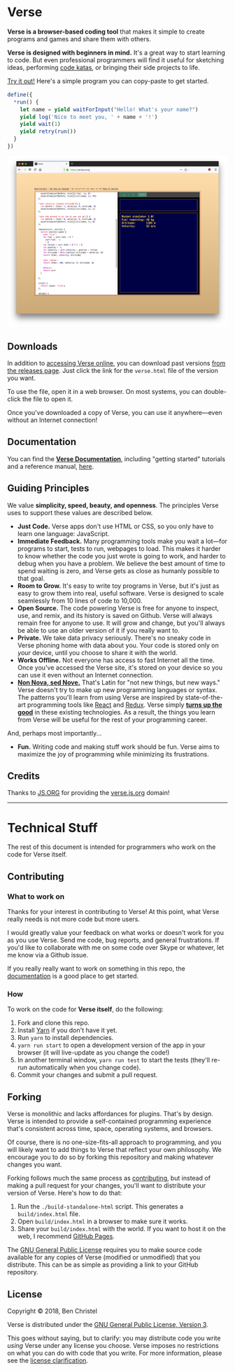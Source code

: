# Verse

**Verse is a browser-based coding tool** that makes it
simple to create programs and games and share them with
others.

**Verse is designed with beginners in mind.**
It's a great way to start learning to code. But even
professional programmers will find it useful for sketching
ideas, performing [code katas](http://codekata.com/), or
bringing their side projects to life.

[Try it out!](https://verse.js.org)
Here's a simple program you can copy-paste to get started.

```javascript
define({
  *run() {
    let name = yield waitForInput("Hello! What's your name?")
    yield log('Nice to meet you, ' + name + '!')
    yield wait(1)
    yield retry(run())
  }
})
```

![A screenshot of Verse running a simple program](docs/screenshot.png)

## Downloads

In addition to [accessing Verse online](https://verse.js.org),
you can download past versions
[from the releases page](https://github.com/benchristel/verse/releases).
Just click the link for the `verse.html` file of the version
you want.

To use the file, open it in a web browser. On
most systems, you can double-click the file to open it.

Once you've downloaded a copy of Verse, you can use it
anywhere—even without an Internet connection!

## Documentation

You can find the
[**Verse Documentation**](https://benchristel.github.io/verse/docs/),
including "getting started" tutorials and a reference manual, [here](https://benchristel.github.io/verse/docs/).

## Guiding Principles

We value **simplicity, speed, beauty, and openness**.
The principles Verse uses to support these values are
described below.

- **Just Code.** Verse apps don't use HTML or CSS,
  so you only have to learn one language: JavaScript.
- **Immediate Feedback.** Many programming tools make you
  wait a lot—for programs to start, tests to run, webpages
  to load. This makes it harder to know whether the code you
  just wrote is going to work, and harder to debug when you
  have a problem. We believe the best amount of time to
  spend waiting is zero, and Verse gets as close as humanly
  possible to that goal.
- **Room to Grow.** It's easy to write toy programs in
  Verse, but it's just as easy to grow them into real,
  useful software. Verse is designed to scale seamlessly
  from 10 lines of code to 10,000.
- **Open Source.** The code powering Verse is free for
  anyone to inspect, use, and remix, and its history is
  saved on Github. Verse will always remain free for anyone
  to use. It will grow and change, but you'll always be able
  to use an older version of it if you really want to.
- **Private.** We take data privacy seriously.
  There's no sneaky code in Verse phoning home with data
  about you. Your code is stored only on *your*
  device, until you choose to share it with the world.
- **Works Offline.** Not everyone has access to fast
  Internet all the time. Once you've accessed the Verse site,
  it's stored on your device so you can use it even without
  an Internet connection.
- [**Non Nova, sed Nove.**](https://www.thebooksmugglers.com/2015/07/decoding-the-newbery-the-twenty-one-balloons-by-william-pene-du-bois.html)
  That's Latin for "not new things, but new ways." Verse
  doesn't try to make up new programming languages or
  syntax. The patterns you'll learn from using Verse are
  inspired by state-of-the-art programming tools like
  [React](https://reactjs.org/) and
  [Redux](https://redux.js.org/). Verse simply [**turns up
  the good**](http://developeronfire.com/podcast/episode-054-woody-zuill-turn-up-the-good)
  in these existing technologies. As a result, the things
  you learn from Verse will be useful for the rest of your
  programming career.

And, perhaps most importantly...

- **Fun.** Writing code and making stuff work should be fun.
  Verse aims to maximize the joy of programming while
  minimizing its frustrations.

## Credits

Thanks to [JS.ORG](https://js.org) for providing the [verse.js.org](https://verse.js.org) domain!

---

# Technical Stuff

The rest of this document is intended for programmers who
work on the code for Verse itself.

## Contributing

### What to work on

Thanks for your interest in contributing to Verse! At this point,
what Verse really needs is not more code but more users.

I would greatly value your feedback on what works or doesn't
work for you as you use Verse. Send me code, bug reports,
and general frustrations. If you'd like to collaborate with
me on some code over Skype or whatever, let me know via a
Github issue.

If you really really want to work on something in this repo,
the [documentation](https://benchristel.github.io/verse) is
a good place to get started.

### How

To work on the code for **Verse itself**, do the following:

1. Fork and clone this repo.
1. Install [Yarn](https://yarnpkg.com/en/) if you don't have it yet.
1. Run `yarn` to install dependencies.
1. `yarn run start` to open a development version of the
  app in your browser (it will live-update as you change the code!)
1. In another terminal window, `yarn run test` to start the
  tests (they'll re-run automatically when you change code).
1. Commit your changes and submit a pull request.

## Forking

Verse is monolithic and lacks affordances for plugins.
That's by design. Verse is intended to provide a
self-contained programming experience that's consistent
across time, space, operating systems, and browsers.

Of course, there is no one-size-fits-all approach to
programming, and you will likely want to add things to Verse
that reflect your own philosophy. We encourage you to do
so by forking this repository and making whatever changes
you want.

Forking follows much the same process as [contributing](#contributing),
but instead of making a pull request for your changes, you'll
want to distribute your version of Verse. Here's how to
do that:

1. Run the `./build-standalone-html` script. This generates
   a `build/index.html` file.
1. Open `build/index.html` in a browser to make sure it works.
1. Share your `build/index.html` with the world. If you want
   to host it on the web, I recommend [GitHub Pages](https://pages.github.com/).

The [GNU General Public License](./LICENSE.md) requires you
to make source code available for any copies of Verse
(modified or unmodified) that you distribute. This can be
as simple as providing a link to your GitHub repository.

## License

Copyright © 2018, Ben Christel

Verse is distributed under the
[GNU General Public License, Version 3](./LICENSE.md).

This goes without saying, but to clarify: you may distribute
code you write *using* Verse under any license you choose.
Verse imposes no restrictions on what you can do with code
that you write. For more information, please see the
[license clarification](./LICENSE_CLARIFICATION.md).
